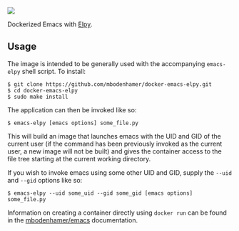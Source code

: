 [![](https://travis-ci.org/mbodenhamer/docker-emacs-elpy.svg?branch=master)](https://travis-ci.org/mbodenhamer/docker-emacs-elpy)

Dockerized Emacs with [Elpy](https://github.com/jorgenschaefer/elpy).

## Usage

The image is intended to be generally used with the accompanying `emacs-elpy` shell script.  To install:

    $ git clone https://github.com/mbodenhamer/docker-emacs-elpy.git
	$ cd docker-emacs-elpy
    $ sudo make install
    
The application can then be invoked like so:

    $ emacs-elpy [emacs options] some_file.py
    
This will build an image that launches emacs with the UID and GID of the current user (if the command has been previously invoked as the current user, a new image will not be built) and gives the container access to the file tree starting at the current working directory.

If you wish to invoke emacs using some other UID and GID, supply the `--uid` and `--gid` options like so:

    $ emacs-elpy --uid some_uid --gid some_gid [emacs options] some_file.py

Information on creating a container directly using `docker run` can be found in the [mbodenhamer/emacs](https://github.com/mbodenhamer/docker-emacs) documentation.
